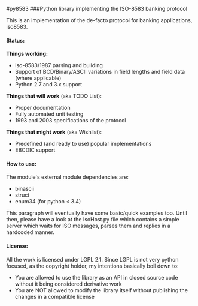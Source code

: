 #py8583
###Python library implementing the ISO-8583 banking protocol

This is an implementation of the de-facto protocol for banking applications, iso8583.

#### Status:
**Things working:**

* iso-8583/1987 parsing and building
* Support of BCD/Binary/ASCII variations in field lengths and field data (where applicable)
* Python 2.7 and 3.x support

**Things that will work** (aka TODO List):

* Proper documentation
* Fully automated unit testing
* 1993 and 2003 specifications of the protocol

**Things that might work** (aka Wishlist):

* Predefined (and ready to use) popular implementations
* EBCDIC support

#### How to use:
The module's external module dependencies are:

* binascii
* struct
* enum34 (for python &lt; 3.4)
    
This paragraph will eventually have some basic/quick examples too. Until then, please have a look at the IsoHost.py file which contains a simple server which waits for ISO messages, parses them and replies in a hardcoded manner.

#### License:
All the work is licensed under LGPL 2.1. Since LGPL is not very python focused, as the copyright holder, my intentions 
basically boil down to:

* You are allowed to use the library as an API in closed source code without it being considered derivative work
* You are NOT allowed to modify the library itself without publishing the changes in a compatible license
